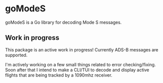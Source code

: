 # goModeS

goModeS is a Go library for decoding Mode S messages.

## Work in progress

This package is an active work in progress! Currently ADS-B messages are supported. 

I'm actively working on a few small things related to error checking/fixing. Soon after that I intend to make a CLI/TUI to decode and display active flights that are being tracked by a 1090mhz receiver.
